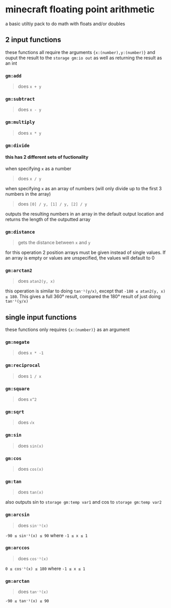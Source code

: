 # minecraft floating point arithmetic

a basic utiltiy pack to do math with floats and/or doubles

## 2 input functions

these functions all require the arguments `{x:(number),y:(number)}` and ouput the result to the `storage gm:io out` as well as returning the result as an int

### `gm:add`

> does `x + y`

### `gm:subtract`

> does `x - y`

### `gm:multiply`

> does `x * y`

### `gm:divide`

#### this has 2 different sets of fuctionality

when specifying `x` as a number

> does `x / y`

when specifying `x` as an array of numbers (will only divide up to the first 3 numbers in the array)

> does `[0] / y, [1] / y, [2] / y`

outputs the resulting numbers in an array in the default output location and returns the length of the outputted array

### `gm:distance`

> gets the distance between `x` and `y`

for this operation 2 position arrays must be given instead of single values. If an array is empty or values are unspecified, the values will default to 0

### `gm:arctan2`

> does `atan2(y, x)`

this operation is similar to doing `tan⁻¹(y/x)`, except that `-180 ≤ atan2(y, x) ≤ 180`. This gives a full 360° result, compared the 180° result of just doing `tan⁻¹(y/x)`

## single input functions

these functions only requires `{x:(number)}` as an argument

### `gm:negate`

> does `x * -1`

### `gm:reciprocal`

> does `1 / x`

### `gm:square`

> does `x^2`

### `gm:sqrt`

> does `√x`

### `gm:sin`

> does `sin(x)`

### `gm:cos`

> does `cos(x)`

### `gm:tan`

> does `tan(x)`

also outputs sin to `storage gm:temp var1` and cos to `storage gm:temp var2`

### `gm:arcsin`

> does `sin⁻¹(x)`

`-90 ≤ sin⁻¹(x) ≤ 90` where `-1 ≤ x ≤ 1`

### `gm:arccos`

> does `cos⁻¹(x)`

`0 ≤ cos⁻¹(x) ≤ 180` where `-1 ≤ x ≤ 1`

### `gm:arctan`

> does `tan⁻¹(x)`

`-90 ≤ tan⁻¹(x) ≤ 90`
